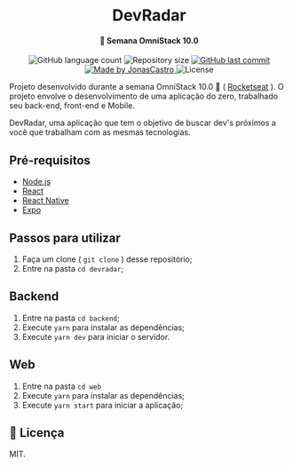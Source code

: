 <h1 align="center">
    DevRadar
</h1>
<h4 align="center"> 
	🚀 Semana OmniStack 10.0
</h4>
<p align="center">
  <img alt="GitHub language count" src="https://img.shields.io/github/languages/count/JonasCastro/devradar?color=%2304D361">

  <img alt="Repository size" src="https://img.shields.io/github/repo-size/JonasCastro/devradar">
	
  <a href="https://github.com/JonasCastro/devradar/commits/master">
    <img alt="GitHub last commit" src="https://img.shields.io/github/last-commit/JonasCastro/devradar">
  </a>

  <a href="https://www.linkedin.com/in/jonas-castro-b4044111a/">
    <img alt="Made by JonasCastro" src="https://img.shields.io/badge/made%20by-JonasCastro-blue">
  </a>

  <img alt="License" src="https://img.shields.io/badge/license-MIT-brightgreen">
</p>

Projeto desenvolvido durante a semana OmniStack 10.0 🚀 ( [Rocketseat](https://github.com/Rocketseat) ). O projeto envolve o desenvolvimento de uma aplicação do zero, trabalhado seu back-end, front-end e Mobile.

DevRadar, uma aplicação que tem o objetivo de buscar dev's próximos a você que trabalham com as mesmas tecnologias.


## Pré-requisitos

- [Node.js](https://nodejs.org/en/)
- [React](https://reactjs.org)
- [React Native](https://facebook.github.io/react-native/)
- [Expo](https://expo.io/)

## Passos para utilizar 
1. Faça um clone ( `git clone` ) desse repositório;
2. Entre na pasta `cd devradar`;

## Backend
1. Entre na pasta `cd backend`;
2. Execute `yarn` para instalar as dependências;
3. Execute `yarn dev` para iniciar o servidor.

## Web 
1. Entre na pasta `cd web`
2. Execute `yarn` para instalar as dependências;
3. Execute `yarn start` para iniciar a aplicação;


## 📝 Licença

MIT.

